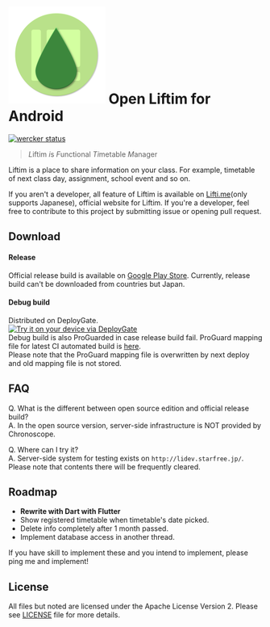 # ![Liftim icon](app_icon.png) Open Liftim for Android

[![wercker status](https://app.wercker.com/status/c00052419a83c64f42b3e23fc22b9fdb/s/master "wercker status")](https://app.wercker.com/project/byKey/c00052419a83c64f42b3e23fc22b9fdb)

> *L*iftim *i*s *F*unctional *Ti*metable *M*anager

Liftim is a place to share information on your class. For example, timetable of
next class day, assignment, school event and so on.

If you aren't a developer, all feature of Liftim is available on [Lifti.me](https://lifti.me/)(only supports Japanese), official website for Liftim.
If you're a developer, feel free to contribute to this project by submitting issue
or opening pull request.

## Download

#### Release
Official release build is available on [Google Play Store](https://play.google.com/store/apps/details?id=com.chronoscoper.android.classschedule2).
Currently, release build can't be downloaded from countries but Japan.

#### Debug build
Distributed on DeployGate.  
[<img src="https://dply.me/0n2prq/button/large" alt="Try it on your device via DeployGate">](https://dply.me/0n2prq#install)  
Debug build is also ProGuarded in case release build fail.
ProGuard mapping file for latest CI automated build is [here](https://www.dropbox.com/s/ior5nlbprciy06j/liftim_mapping.txt?dl=0).  
Please note that the ProGuard mapping file is overwritten by next deploy and old mapping
file is not stored.

## FAQ

Q. What is the different between open source edition and official release build?  
A. In the open source version, server-side infrastructure is NOT provided by Chronoscope.  
  
Q. Where can I try it?  
A. Server-side system for testing exists on `http://lidev.starfree.jp/`.
Please note that contents there will be frequently cleared.

## Roadmap

- **Rewrite with Dart with Flutter**
- Show registered timetable when timetable's date picked.
- Delete info completely after 1 month passed.
- Implement database access in another thread.

If you have skill to implement these and you intend to implement,
please ping me and implement!

## License

All files but noted are licensed under the Apache License Version 2.
Please see [LICENSE](LICENSE) file for more details.
